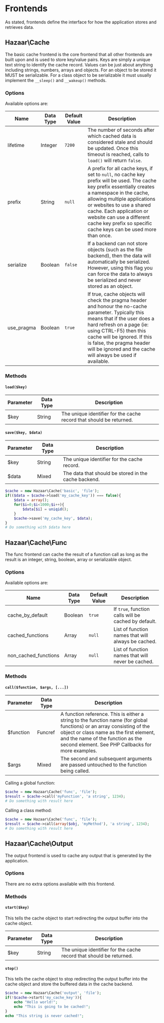 ﻿# Frontends

As stated, frontends define the interface for how the application stores and retrieves data.

## Hazaar\Cache

The basic cache frontend is the core frontend that all other frontends are built upon and is used to store key/value pairs.  Keys are simply a unique text string to identify the cache record.  Values can be just about anything including strings, numbers, arrays and objects.  For an object to be stored it MUST be serializable.  For a class object to be serializable it must usually implement the `__sleep()` and `__wakeup()` methods.

### Options

Available options are:

|Name|Data Type|Default Value|Description|
|----|---------|-------------|-----------|
|lifetime|Integer|`7200`|The number of seconds after which cached data is considered stale and should be updated.  Once this timeout is reached, calls to `load()` will return `false`.|
|prefix|String|`null`|A prefix for all cache keys, if set to `null`, no cache key prefix will be used. The cache key prefix essentially creates a namespace in the cache, allowing multiple applications or websites to use a shared cache. Each application or website can use a different cache key prefix so specific cache keys can be used more than once.|
|serialize|Boolean|`false`|If a backend can not store objects (such as the file backend), then the data will automatically be serialized.  However, using this flag you can force the data to always be serialized and never stored as an object.|
|use_pragma|Boolean|`true`|If true, cache objects will check the pragma header and honour the no-cache parameter.  Typically this means that if the user does a hard refresh on a page (ie: using CTRL-F5) then this cache will be ignored.  If this is false, the pragma header will be ignored and the cache will always be used if available.|

### Methods

#### `load($key)`

|Parameter|Data Type|Description|
|---------|---------|-----------|
|$key|String|The unique identifier for the cache record that should be returned.|

#### `save($key, $data)`

|Parameter|Data Type|Description|
|---------|---------|-----------|
|$key|String|The unique identifier for the cache record.|
|$data|Mixed|The data that should be stored in the cache backend.|

```php
$cache = new Hazaar\Cache('basic', 'file');
if(($data = $cache->load('my_cache_key')) === false){
    $data = array();
    for($i=0;$i<1000;$i++){
        $data[$i] = uniqid();
    }
    $cache->save('my_cache_key', $data);
}
# Do something with $data here
```

## Hazaar\Cache\Func

The func frontend can cache the result of a function call as long as the result is an integer, string, boolean, array or serializable object.

### Options

Available options are:

|Name|Data Type|Default Value|Description|
|----|---------|-------------|-----------|
|cache_by_default|Boolean|`true`|If `true`, function calls will be cached by default.|
|cached_functions|Array|`null`|List of function names that will always be cached.|
|non_cached_functions|Array|`null`|List of function names that will never be cached.|

### Methods

#### `call($function, $args, [...])`

|Parameter|Data Type|Description|
|---------|---------|-----------|
|$function|Funcref|A function reference.  This is either a string to the function name (for global functions) or an array consisting of the object or class name as the first element, and the name of the function as the second element.  See PHP Callbacks for more examples.|
|$args|Mixed|The second and subsequent arguments are passed untouched to the function being called.|

Calling a global function:

```php
$cache = new Hazaar\Cache('func', 'file');
$result = $cache->call('myFunction', 'a string', 1234);
# Do something with result here
```

Calling a class method:

```php
$cache = new Hazaar\Cache('func', 'file');
$result = $cache->call(array($obj, 'myMethod'), 'a string', 1234);
# Do something with result here
```

## Hazaar\Cache\Output

The output frontend is used to cache any output that is generated by the application.

### Options

There are no extra options available with this frontend.

### Methods

#### `start($key)`

This tells the cache object to start redirecting the output buffer into the cache object.

|Parameter|Data Type|Description|
|---------|---------|-----------|
|$key|String|The unique identifier for the cache record that should be returned.|

#### `stop()`

This tells the cache object to stop redirecting the output buffer into the cache object and store the buffered data in the cache backend.

```php
$cache = new Hazaar\Cache('output', 'file');
if(!$cache->start('my_cache_key')){
    echo "Hello world!";
    echo "This is going to be cached!";
}
echo "This string is never cached!";
```
